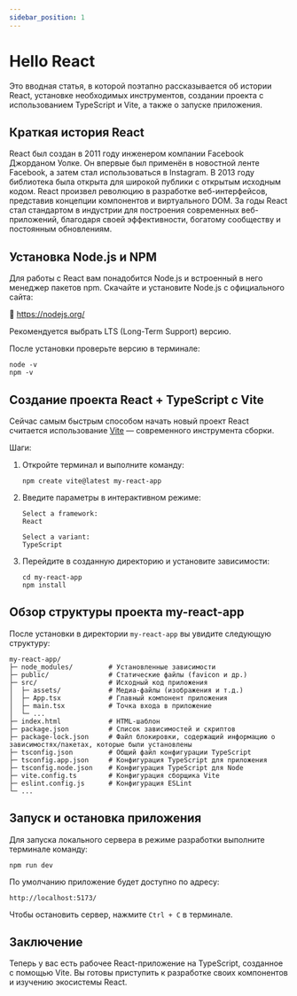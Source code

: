 ```yaml
---
sidebar_position: 1
---
```


# Hello React

Это вводная статья, в которой поэтапно рассказывается об истории React, установке необходимых инструментов, создании проекта с использованием TypeScript и Vite, а также о запуске приложения.

## Краткая история React

React был создан в 2011 году инженером компании Facebook Джорданом Уолке. Он впервые был применён в новостной ленте Facebook, а затем стал использоваться в Instagram. В 2013 году библиотека была открыта для широкой публики с открытым исходным кодом. React произвел революцию в разработке веб-интерфейсов, представив концепции компонентов и виртуального DOM.
За годы React стал стандартом в индустрии для построения современных веб-приложений, благодаря своей эффективности, богатому сообществу и постоянным обновлениям.

## Установка Node.js и NPM

Для работы с React вам понадобится Node.js и встроенный в него менеджер пакетов npm.
Скачайте и установите Node.js с официального сайта:

🔗 https://nodejs.org/

Рекомендуется выбрать LTS (Long-Term Support) версию.

После установки проверьте версию в терминале:

```shell
node -v
npm -v
```

## Создание проекта React + TypeScript с Vite

Сейчас самым быстрым способом начать новый проект React считается использование [Vite](https://vite.dev/) — современного инструмента сборки.

Шаги:

1. Откройте терминал и выполните команду:
    ```shell
    npm create vite@latest my-react-app
    ```
2. Введите параметры в интерактивном режиме:
   ```text
   Select a framework:
   React
   
   Select a variant:
   TypeScript
   ```
3. Перейдите в созданную директорию и установите зависимости:
   ```shell
   cd my-react-app
   npm install
   ```

## Обзор структуры проекта my-react-app

После установки в директории `my-react-app` вы увидите следующую структуру:

```text
my-react-app/
├─ node_modules/         # Установленные зависимости
├─ public/               # Статические файлы (favicon и др.)
├─ src/                  # Исходный код приложения
│  ├─ assets/            # Медиа-файлы (изображения и т.д.)
│  ├─ App.tsx            # Главный компонент приложения
│  ├─ main.tsx           # Точка входа в приложение
│  └─ ...
├─ index.html            # HTML-шаблон
├─ package.json          # Список зависимостей и скриптов
├─ package-lock.json     # Файл блокировки, содержащий информацию о зависимостях/пакетах, которые были установлены
├─ tsconfig.json         # Общий файл конфигурации TypeScript
├─ tsconfig.app.json     # Конфигурация TypeScript для приложения
├─ tsconfig.node.json    # Конфигурация TypeScript для Node
├─ vite.config.ts        # Конфигурация сборщика Vite
├─ eslint.config.js      # Конфигурация ESLint
└─ ...
```

## Запуск и остановка приложения

Для запуска локального сервера в режиме разработки выполните терминале команду:

```shell
npm run dev
```

По умолчанию приложение будет доступно по адресу:

```shell
http://localhost:5173/
```

Чтобы остановить сервер, нажмите `Ctrl + C` в терминале.

## Заключение

Теперь у вас есть рабочее React-приложение на TypeScript, созданное с помощью Vite. Вы готовы приступить к разработке своих компонентов и изучению экосистемы React.